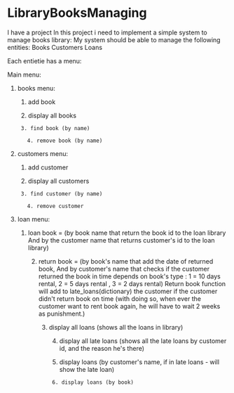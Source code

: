 # LibraryBooksManaging
I have a project In this project i need to implement a simple system to manage books library:
My system should be able to manage the following entities:
Books
Customers
Loans

Each entietie has a menu:

Main menu:
1. books menu:
    1. add book
      
      2. display all books
        
        3. find book (by name)
          
          4. remove book (by name)

2. customers menu:
    1. add customer
    
      2. display all customers
        
        3. find customer (by name)
          
          4. remove customer

3. loan menu:
     1. loan book   =   (by book name that return the book id to the loan library
                           And by the customer name that returns customer's id to the loan library)
        
        2. return book  =  (by book's name that add the date of returned book,
                             And by customer's name that checks if the customer 
                             returned the book in time depends on book's type : 1 = 10 days rental, 2 = 5 days rental , 3 = 2 days rental)
                                    Return book function will add to late_loans(dictionary) the customer if the customer didn't return book on time
                                        (with doing so, when ever the customer want to rent book again, he will have to wait 2 weeks as punishment.)
            
            3. display all loans (shows all the loans in library)
                
                4. display all late loans (shows all the late loans by customer id, and the reason he's there)
                
                  5. display loans (by customer's name, if in late loans - will show the late loan)
                  
                    6. display loans (by book)

